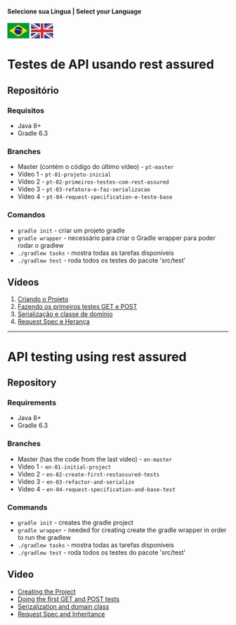 #### Selecione sua Língua | Select your Language
<a href='#Testes-de-API-usando-rest-assured'><img src="images/pt-br.png" alt="Português" width="50" /></a>
<a href='#API-testing-using-rest-assured'><img src="images/en.jpg" alt="English" width="50" /></a>


# Testes de API usando rest assured

## Repositório

### Requisitos
* Java 8+
* Gradle 6.3

### Branches
* Master (contém o código do último vídeo)  - `pt-master` 
* Vídeo 1 - `pt-01-projeto-inicial`
* Vídeo 2 - `pt-02-primeiros-testes-com-rest-assured`
* Vídeo 3 - `pt-03-refatora-e-faz-serializacao`
* Vídeo 4 - `pt-04-request-specification-e-teste-base`


### Comandos
* `gradle init` - criar um projeto gradle
* `gradle wrapper` - necessário para criar o Gradle wrapper para poder rodar o gradlew
* `./gradlew tasks` - mostra todas as tarefas disponíveis
* `./gradlew test` - roda todos os testes do pacote 'src/test'

## Vídeos

1. [Criando o Projeto](https://youtu.be/EjXimnUwAns)
1. [Fazendo os primeiros testes GET e POST](https://youtu.be/Yko4DTEmAV8) 
1. [Serialização e classe de domínio](https://youtu.be/nYC2_DruHVU) 
1. [Request Spec e Herança](https://youtu.be/fWf6dXnaGN8) 

---

# API testing using rest assured

## Repository

### Requirements
* Java 8+
* Gradle 6.3

### Branches
* Master (has the code from the last video)  - `en-master` 
* Video 1 - `en-01-initial-project`
* Video 2 - `en-02-create-first-restassured-tests`
* Video 3 - `en-03-refactor-and-serialize`
* Video 4 - `en-04-request-specification-and-base-test`

### Commands
* `gradle init` - creates the gradle project
* `gradle wrapper` - needed for creating create the gradle wrapper in order to run the gradlew
* `./gradlew tasks` - mostra todas as tarefas disponíveis
* `./gradlew test` - roda todos os testes do pacote 'src/test'

## Video

* [Creating the Project](https://youtu.be/MnPx1uoYyac)
* [Doing the first GET and POST tests](https://youtu.be/ZHkms9dhfVs)
* [Serizalization and domain class](https://youtu.be/jQ43TLg2p70)
* [Request Spec and Inheritance](https://youtu.be/fWf6dXnaGN8)
